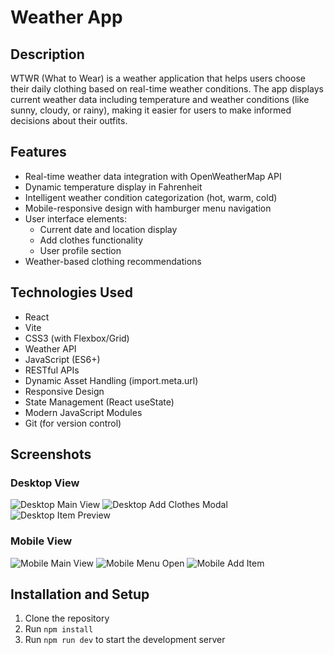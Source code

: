 # Weather App

## Description

WTWR (What to Wear) is a weather application that helps users choose their daily clothing based on real-time weather conditions. The app displays current weather data including temperature and weather conditions (like sunny, cloudy, or rainy), making it easier for users to make informed decisions about their outfits.

## Features

- Real-time weather data integration with OpenWeatherMap API
- Dynamic temperature display in Fahrenheit
- Intelligent weather condition categorization (hot, warm, cold)
- Mobile-responsive design with hamburger menu navigation
- User interface elements:
  - Current date and location display
  - Add clothes functionality
  - User profile section
- Weather-based clothing recommendations

## Technologies Used

- React
- Vite
- CSS3 (with Flexbox/Grid)
- Weather API
- JavaScript (ES6+)
- RESTful APIs
- Dynamic Asset Handling (import.meta.url)
- Responsive Design
- State Management (React useState)
- Modern JavaScript Modules
- Git (for version control)

## Screenshots

### Desktop View

![Desktop Main View](./assets/desktop-main.png)
![Desktop Add Clothes Modal](./assets/desktop-modal-add.png)
![Desktop Item Preview](./assets/desktop-modal-preview.png)

### Mobile View

![Mobile Main View](./assets/mobile-main.png)
![Mobile Menu Open](./assets/mobile-menu-open.png)
![Mobile Add Item](./assets/mobile-modal.png)


## Installation and Setup

1. Clone the repository
2. Run `npm install`
3. Run `npm run dev` to start the development server
